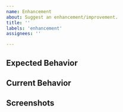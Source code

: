 ```yaml
---
name: Enhancement
about: Suggest an enhancement/improvement.
title: ''
labels: 'enhancement'
assignees: ''

---
```


## Expected Behavior
<!--- Tell us how it should work. -->


## Current Behavior
<!--- Explain the difference from the current behavior. -->


## Screenshots
<!--- Remove section if no screenshots to share. -->
